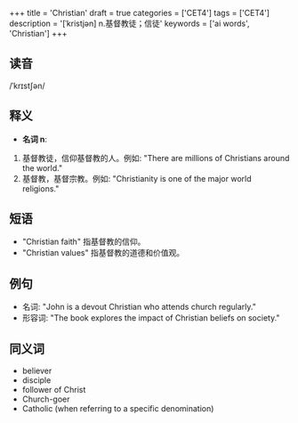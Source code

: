 +++
title = 'Christian'
draft = true
categories = ['CET4']
tags = ['CET4']
description = '[ˈkristjən] n.基督教徒；信徒'
keywords = ['ai words', 'Christian']
+++

## 读音
/ˈkrɪstʃən/

## 释义
- **名词 n**:
1. 基督教徒，信仰基督教的人。例如: "There are millions of Christians around the world."
2. 基督教，基督宗教。例如: "Christianity is one of the major world religions."

## 短语
- "Christian faith" 指基督教的信仰。
- "Christian values" 指基督教的道德和价值观。

## 例句
- 名词: "John is a devout Christian who attends church regularly."
- 形容词: "The book explores the impact of Christian beliefs on society."

## 同义词
- believer
- disciple
- follower of Christ
- Church-goer
- Catholic (when referring to a specific denomination)
